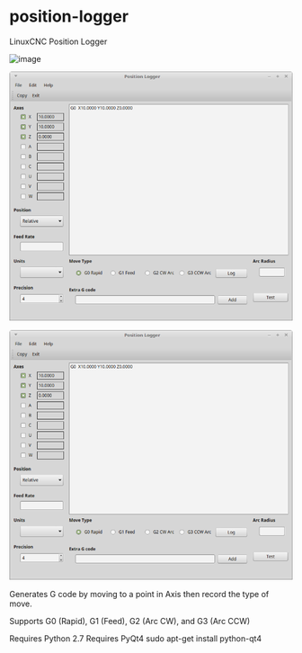 # position-logger
LinuxCNC Position Logger

![image](/position-logger/position-logger.png)

![alt text](https://raw.githubusercontent.com/jethornton/position-logger/position-logger/position-logger.png)

![Screenshot](position-logger.png)

Generates G code by moving to a point in Axis then record the type of move.

Supports G0 (Rapid), G1 (Feed), G2 (Arc CW), and G3 (Arc CCW)

Requires Python 2.7
Requires PyQt4 sudo apt-get install python-qt4
